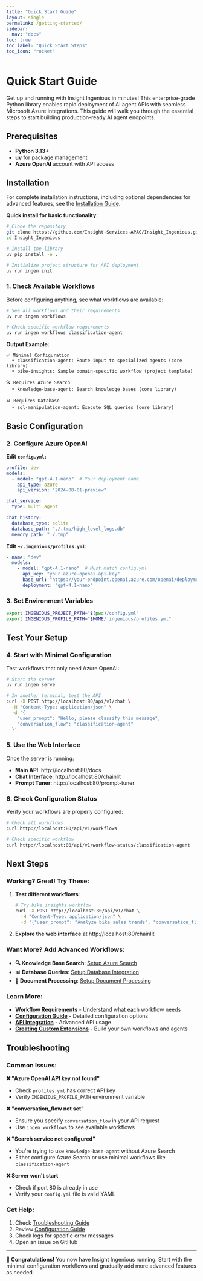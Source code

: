 ```yaml
---
title: "Quick Start Guide"
layout: single
permalink: /getting-started/
sidebar:
  nav: "docs"
toc: true
toc_label: "Quick Start Steps"
toc_icon: "rocket"
---
```


# Quick Start Guide

Get up and running with Insight Ingenious in minutes! This enterprise-grade Python library enables rapid deployment of AI agent APIs with seamless Microsoft Azure integrations. This guide will walk you through the essential steps to start building production-ready AI agent endpoints.

## Prerequisites

- **Python 3.13+**
- **[uv](https://docs.astral.sh/uv/)** for package management
- **Azure OpenAI** account with API access

## Installation

For complete installation instructions, including optional dependencies for advanced features, see the [Installation Guide](./installation.md).

**Quick install for basic functionality:**

```bash
# Clone the repository
git clone https://github.com/Insight-Services-APAC/Insight_Ingenious.git
cd Insight_Ingenious

# Install the library
uv pip install -e .

# Initialize project structure for API deployment
uv run ingen init
```

### 1. Check Available Workflows

Before configuring anything, see what workflows are available:

```bash
# See all workflows and their requirements
uv run ingen workflows

# Check specific workflow requirements
uv run ingen workflows classification-agent
```

**Output Example:**
```
✅ Minimal Configuration
  • classification-agent: Route input to specialized agents (core library)
  • bike-insights: Sample domain-specific workflow (project template)

🔍 Requires Azure Search
  • knowledge-base-agent: Search knowledge bases (core library)

📊 Requires Database
  • sql-manipulation-agent: Execute SQL queries (core library)
```

## Basic Configuration

### 2. Configure Azure OpenAI

**Edit `config.yml`:**
```yaml
profile: dev
models:
  - model: "gpt-4.1-nano"  # Your deployment name
    api_type: azure
    api_version: "2024-08-01-preview"

chat_service:
  type: multi_agent

chat_history:
  database_type: sqlite
  database_path: "./.tmp/high_level_logs.db"
  memory_path: "./.tmp"
```

**Edit `~/.ingenious/profiles.yml`:**
```yaml
- name: "dev"
  models:
    - model: "gpt-4.1-nano"  # Must match config.yml
      api_key: "your-azure-openai-api-key"
      base_url: "https://your-endpoint.openai.azure.com/openai/deployments/gpt-4.1-nano/chat/completions?api-version=2024-08-01-preview"
      deployment: "gpt-4.1-nano"
```

### 3. Set Environment Variables

```bash
export INGENIOUS_PROJECT_PATH="$(pwd)/config.yml"
export INGENIOUS_PROFILE_PATH="$HOME/.ingenious/profiles.yml"
```

## Test Your Setup

### 4. Start with Minimal Configuration

Test workflows that only need Azure OpenAI:

```bash
# Start the server
uv run ingen serve

# In another terminal, test the API
curl -X POST http://localhost:80/api/v1/chat \
  -H "Content-Type: application/json" \
  -d '{
    "user_prompt": "Hello, please classify this message",
    "conversation_flow": "classification-agent"
  }'
```

### 5. Use the Web Interface

Once the server is running:

- **Main API**: http://localhost:80/docs
- **Chat Interface**: http://localhost:80/chainlit
- **Prompt Tuner**: http://localhost:80/prompt-tuner

### 6. Check Configuration Status

Verify your workflows are properly configured:

```bash
# Check all workflows
curl http://localhost:80/api/v1/workflows

# Check specific workflow
curl http://localhost:80/api/v1/workflow-status/classification-agent
```

## Next Steps

### Working? Great! Try These:

1. **Test different workflows**:
   ```bash
   # Try bike insights workflow
   curl -X POST http://localhost:80/api/v1/chat \
     -H "Content-Type: application/json" \
     -d '{"user_prompt": "Analyze bike sales trends", "conversation_flow": "bike-insights"}'
   ```

2. **Explore the web interface** at http://localhost:80/chainlit

### Want More? Add Advanced Workflows:

- **🔍 Knowledge Base Search**: [Setup Azure Search](../configuration/README.md#azure-search-services)
- **📊 Database Queries**: [Setup Database Integration](../configuration/README.md#database-configuration)
- **📄 Document Processing**: [Setup Document Processing](../guides/document-processing/)

### Learn More:

- [**Workflow Requirements**](../workflows/README.md) - Understand what each workflow needs
- [**Configuration Guide**](../configuration/README.md) - Detailed configuration options
- [**API Integration**](../guides/api-integration.md) - Advanced API usage
- [**Creating Custom Extensions**](../extensions/README.md) - Build your own workflows and agents

## Troubleshooting

### Common Issues:

**❌ "Azure OpenAI API key not found"**
- Check `profiles.yml` has correct API key
- Verify `INGENIOUS_PROFILE_PATH` environment variable

**❌ "conversation_flow not set"**
- Ensure you specify `conversation_flow` in your API request
- Use `ingen workflows` to see available workflows

**❌ "Search service not configured"**
- You're trying to use `knowledge-base-agent` without Azure Search
- Either configure Azure Search or use minimal workflows like `classification-agent`

**❌ Server won't start**
- Check if port 80 is already in use
- Verify your `config.yml` file is valid YAML

### Get Help:

1. Check [Troubleshooting Guide](troubleshooting.md)
2. Review [Configuration Guide](../configuration/README.md)
3. Check logs for specific error messages
4. Open an issue on GitHub

---

**🎉 Congratulations!** You now have Insight Ingenious running. Start with the minimal configuration workflows and gradually add more advanced features as needed.
